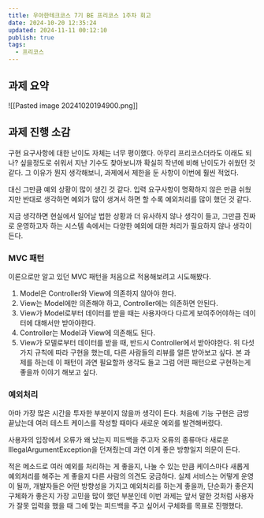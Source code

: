 ```yaml
---
title: 우아한테크코스 7기 BE 프리코스 1주차 회고
date: 2024-10-20 12:35:24
updated: 2024-11-11 00:12:10
publish: true
tags:
  - 프리코스
---
```

## 과제 요약
![[Pasted image 20241020194900.png]]

## 과제 진행 소감
구현 요구사항에 대한 난이도 자체는 너무 평이했다. 아무리 프리코스더라도 이래도 되나? 싶을정도로 쉬워서 지난 기수도 찾아보니까 확실히 작년에 비해 난이도가 쉬웠던 것 같다. 그 이유가 뭔지 생각해보니, 과제에서 제한을 둔 사항이 이번에 훨씬 적었다. 

대신 그만큼 예외 상황이 많이 생긴 것 같다. 입력 요구사항이 명확하지 않은 만큼 쉬웠지만 반대로 생각하면 예외가 많이 생겨서 하면 할 수록 예외처리를 많이 했던 것 같다. 

지금 생각하면 현실에서 일어날 법한 상황과 더 유사하지 않나 생각이 들고, 그만큼 진짜로 운영하고자 하는 시스템 속에서는 다양한 예외에 대한 처리가 필요하지 않나 생각이 든다.

### MVC 패턴
이론으로만 알고 있던 MVC 패턴을 처음으로 적용해보려고 시도해봤다. 
1. Model은 Controller와 View에 의존하지 않아야 한다.
2. View는 Model에만 의존해야 하고, Controller에는 의존하면 안된다.
3. View가 Model로부터 데이터를 받을 때는 사용자마다 다르게 보여주어야하는 데이터에 대해서만 받아야한다.
4. Controller는 Model과 View에 의존해도 된다.
5. View가 모델로부터 데이터를 받을 때, 반드시 Controller에서 받아야한다.
위 다섯 가지 규칙에 따라 구현을 했는데, 다른 사람들의 리뷰를 얼른 받아보고 싶다. 본 과제를 하는데 이 패턴이 과연 필요할까 생각도 들고 그럼 어떤 패턴으로 구현하는게 좋을까 이야기 해보고 싶다.

### 예외처리
아마 가장 많은 시간을 투자한 부분이지 않을까 생각이 든다. 처음에 기능 구현은 금방 끝났는데 여러 테스트 케이스를 작성할 때마다 새로운 예외를 발견해버렸다. 

사용자의 입장에서 오류가 왜 났는지 피드백을 주고자 오류의 종류마다 새로운 IllegalArgumentException을 던져줬는데 과연 이게 좋은 방향일지 의문이 든다. 

적은 메소드로 여러 예외를 처리하는 게 좋을지, 나눌 수 있는 만큼 케이스마다 새롭게 예외처리를 해주는 게 좋을지 다른 사람의 의견도 궁금하다. 실제 서비스는 어떻게 운영이 될까, 개발자들은 어떤 방향성을 가지고 예외처리를 하는게 좋을까, 단순화가 좋은지 구체화가 좋은지 가장 고민을 많이 했던 부분인데 이번 과제는 앞서 말한 것처럼 사용자가 잘못 입력을 했을 때 그에 맞는 피드백을 주고 싶어서 구체화를 목표로 진행했다.
